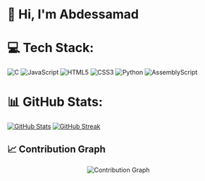 # 👋 Hi, I'm Abdessamad 

# 💻 Tech Stack:
![C](https://img.shields.io/badge/c-%2300599C.svg?style=for-the-badge&logo=c&logoColor=white) ![JavaScript](https://img.shields.io/badge/javascript-%23323330.svg?style=for-the-badge&logo=javascript&logoColor=%23F7DF1E) ![HTML5](https://img.shields.io/badge/html5-%23E34F26.svg?style=for-the-badge&logo=html5&logoColor=white) ![CSS3](https://img.shields.io/badge/css3-%231572B6.svg?style=for-the-badge&logo=css3&logoColor=white) ![Python](https://img.shields.io/badge/python-3670A0?style=for-the-badge&logo=python&logoColor=ffdd54) ![AssemblyScript](https://img.shields.io/badge/assembly%20script-%23000000.svg?style=for-the-badge&logo=assemblyscript&logoColor=white) 
# 📊 GitHub Stats:
[![GitHub Stats](https://github-readme-stats.vercel.app/api?username=0x4bdou&theme=transparent&hide_border=false&border_color=0079FF&include_all_commits=true&count_private=false)](https://github.com/anuraghazra/github-readme-stats)
[![GitHub Streak](https://github-readme-streak-stats.herokuapp.com/?user=0x4bdou&theme=transparent&hide_border=true)](https://git.io/streak-stats)

## 📈 Contribution Graph

<p align="center">
  <img src="https://github-readme-activity-graph.vercel.app/graph?username=0x4bdou&theme=github-dark&hide_border=true" alt="Contribution Graph" />
</p>
